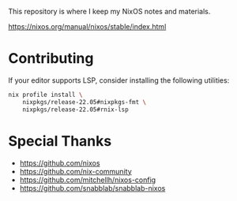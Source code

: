 This repository is where I keep my NixOS notes and materials.

https://nixos.org/manual/nixos/stable/index.html

# Contributing

If your editor supports LSP, consider installing the following utilities:

```sh
nix profile install \
    nixpkgs/release-22.05#nixpkgs-fmt \
    nixpkgs/release-22.05#rnix-lsp
```

# Special Thanks

-   https://github.com/nixos
-   https://github.com/nix-community
-   https://github.com/mitchellh/nixos-config
-   https://github.com/snabblab/snabblab-nixos
